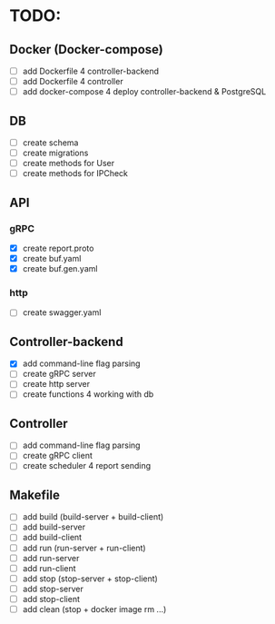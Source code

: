 # TODO:

## Docker (Docker-compose)
- [ ] add Dockerfile 4 controller-backend
- [ ] add Dockerfile 4 controller
- [ ] add docker-compose 4 deploy controller-backend & PostgreSQL

## DB
- [ ] create schema
- [ ] create migrations
- [ ] create methods for User
- [ ] create methods for IPCheck

## API
### gRPC
- [x] create report.proto
- [x] create buf.yaml
- [x] create buf.gen.yaml

### http
- [ ] create swagger.yaml 

## Controller-backend
- [x] add command-line flag parsing
- [ ] create gRPC server
- [ ] create http server
- [ ] create functions 4 working with db

## Controller
- [ ] add command-line flag parsing
- [ ] create gRPC client
- [ ] create scheduler 4 report sending

## Makefile
- [ ] add build (build-server + build-client)
- [ ] add build-server
- [ ] add build-client
- [ ] add run (run-server + run-client)
- [ ] add run-server
- [ ] add run-client
- [ ] add stop (stop-server + stop-client)
- [ ] add stop-server
- [ ] add stop-client
- [ ] add clean (stop + docker image rm ...)
